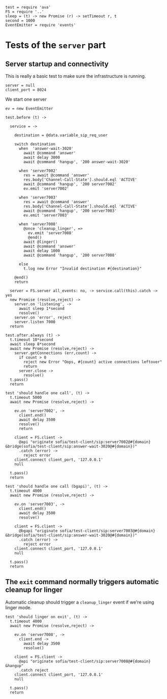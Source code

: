     test = require 'ava'
    FS = require '..'
    sleep = (t) -> new Promise (r) -> setTimeout r, t
    second = 1000
    EventEmitter = require 'events'

Tests of the `server` part
==========================

Server startup and connectivity
-------------------------------

This is really a basic test to make sure the infrastructure is running.

    server = null
    client_port = 8024

We start one server

    ev = new EventEmitter

    test.before (t) ->

      service = ->

        destination = @data.variable_sip_req_user

        switch destination
          when  'answer-wait-3020'
            await @command 'answer'
            await delay 3000
            await @command 'hangup', '200 answer-wait-3020'

          when 'server7002'
            res = await @command 'answer'
            res.body['Channel-Call-State'].should.eql 'ACTIVE'
            await @command 'hangup', '200 server7002'
            ev.emit 'server7002'

          when 'server7003'
            res = await @command 'answer'
            res.body['Channel-Call-State'].should.eql 'ACTIVE'
            await @command 'hangup', '200 server7003'
            ev.emit 'server7003'

          when 'server7008'
            @once 'cleanup_linger', =>
              ev.emit 'server7008'
              @end()
            await @linger()
            await @command 'answer'
            await delay 1000
            await @command 'hangup', '200 server7008'

          else
            t.log new Error "Invalid destination #{destination}"

        @end()
        return

      server = FS.server all_events: no, -> service.call(this).catch -> yes
      new Promise (resolve,reject) ->
        server.on 'listening', ->
          await sleep 1*second
          resolve()
        server.on 'error', reject
        server.listen 7000
      return

    test.after.always (t) ->
      t.timeout 10*second
      await sleep 8*second
      await new Promise (resolve,reject) ->
        server.getConnections (err,count) ->
          if count > 0
            reject new Error "Oops, #{count} active connections leftover"
            return
          server.close ->
            resolve()
      t.pass()
      return

    test 'should handle one call', (t) ->
      t.timeout 5000
      await new Promise (resolve,reject) ->

        ev.on 'server7002', ->
          client.end()
          await delay 3500
          resolve()
          return

        client = FS.client ->
          @api "originate sofia/test-client/sip:server7002@#{domain} &bridge(sofia/test-client/sip:answer-wait-3020@#{domain})"
          .catch (error) ->
            reject error
        client.connect client_port, '127.0.0.1'
        null

      t.pass()
      return

    test 'should handle one call (bgapi)', (t) ->
      t.timeout 4000
      await new Promise (resolve,reject) ->

        ev.on 'server7003', ->
          client.end()
          await delay 3500
          resolve()

        client = FS.client ->
          @bgapi "originate sofia/test-client/sip:server7003@#{domain} &bridge(sofia/test-client/sip:answer-wait-3020@#{domain})"
          .catch (error) ->
            reject error
        client.connect client_port, '127.0.0.1'
        null

      t.pass()
      return

The `exit` command normally triggers automatic cleanup for linger
-----------------------------------------------------------------

Automatic cleanup should trigger a `cleanup_linger` event if we're using linger mode.

    test 'should linger on exit', (t) ->
      t.timeout 4000
      await new Promise (resolve,reject) ->

        ev.on 'server7008', ->
          client.end ->
            await delay 3500
            resolve()

        client = FS.client ->
          @api "originate sofia/test-client/sip:server7008@#{domain} &hangup"
          .catch reject
        client.connect client_port, '127.0.0.1'
        null

      t.pass()
      return
